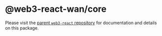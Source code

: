 # @web3-react-wan/core

Please visit the [parent `web3-react` repository](https://github.com/codeoneline/web3-react) for documentation and details on this package.
